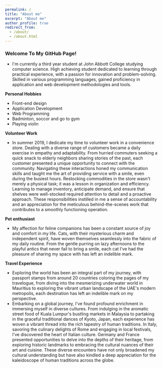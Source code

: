 ```yaml
---
permalink: /
title: "About me"
excerpt: "About me"
author_profile: true
redirect_from: 
  - /about/
  - /about.html
---
```


### Welcome To My GitHub Page!

- I'm currently a third year student at John Abbott College studying computer science. High achieving student dedicated to learning through practical experience, with a passion for innovation and problem-solving. Skilled in various programming languages, gained proficiency in application and web development methodologies and tools.

**Personal Hobbies**
- Front-end design
- Application Development
- Web Programming
- Badminton, soccor and go to gym
- Playing violin

**Volunteer Work**

  - In summer 2019, I dedicate my time to volunteer work in a convenience store. Dealing with a diverse range of customers became a daily exercise in empathy and adaptability. From hurried commuters seeking a quick snack to elderly neighbors sharing stories of the past, each customer presented a unique opportunity to connect with the community. Navigating these interactions honed my communication skills and taught me the art of providing service with a smile, even during the busiest hours. Restocking commodities in the store wasn't merely a physical task; it was a lesson in organization and efficiency. Learning to manage inventory, anticipate demand, and ensure that shelves were well-stocked required attention to detail and a proactive approach. These responsibilities instilled in me a sense of accountability and an appreciation for the meticulous behind-the-scenes work that contributes to a smoothly functioning operation.

**Pet enthusiast**

  - My affection for feline companions has been a constant source of joy and comfort in my life. Cats, with their mysterious charm and independent spirit, have woven themselves seamlessly into the fabric of my daily routine. From the gentle purring on lazy afternoons to the playful antics that never fail to bring a smile, each cat I've had the pleasure of sharing my space with has left an indelible mark.

**Travel Experience**

  - Exploring the world has been an integral part of my journey, with passport stamps from around 20 countries coloring the pages of my travelogue, from diving into the mesmerizing underwater world in Mauritius to exploring the vibrant urban landscape of the UAE's modern metropolis, each destination has left an indelible mark on my perspective.
  - Embarking on a global journey, I've found profound enrichment in immersing myself in diverse cultures. From indulging in the aromatic street food of Kuala Lumpur's bustling markets in Malaysia to partaking in the graceful traditional dances of Kyoto, Japan, each experience has woven a vibrant thread into the rich tapestry of human traditions. In Italy, savoring the culinary delights of Rome and engaging in local festivals, I've discovered the heart of Italian culture. Germany and France presented opportunities to delve into the depths of their heritage, from exploring historic landmarks to embracing the cultural nuances of their art and cuisine. These diverse encounters have not only broadened my cultural understanding but have also kindled a deep appreciation for the kaleidoscope of human traditions across the globe.











